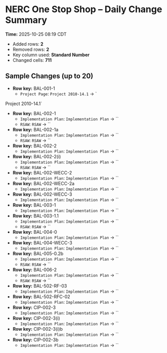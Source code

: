 # NERC One Stop Shop – Daily Change Summary
**Time:** 2025-10-25 08:19 CDT

- Added rows: **2**
- Removed rows: **2**
- Key column used: **Standard Number**
- Changed cells: **711**

## Sample Changes (up to 20)
- **Row key:** BAL-001-1
    - `Project Page`: `Project 2010-14.1` → `

Project 2010-14.1`
- **Row key:** BAL-002-1
    - `Implementation Plan`: `Implementation Plan` → ``
    - `RSAW`: `RSAW` → ``
- **Row key:** BAL-002-1a
    - `Implementation Plan`: `Implementation Plan` → ``
    - `RSAW`: `RSAW` → ``
- **Row key:** BAL-002-2
    - `Implementation Plan`: `Implementation Plan` → ``
- **Row key:** BAL-002-2(i)
    - `Implementation Plan`: `Implementation Plan` → ``
    - `RSAW`: `RSAW` → ``
- **Row key:** BAL-002-WECC-2
    - `Implementation Plan`: `Implementation Plan` → ``
- **Row key:** BAL-002-WECC-2a
    - `Implementation Plan`: `Implementation Plan` → ``
- **Row key:** BAL-002-WECC-3
    - `Implementation Plan`: `Implementation Plan` → ``
- **Row key:** BAL-003-1
    - `Implementation Plan`: `Implementation Plan` → ``
- **Row key:** BAL-003-1.1
    - `Implementation Plan`: `Implementation Plan` → ``
    - `RSAW`: `RSAW` → ``
- **Row key:** BAL-004-0
    - `Implementation Plan`: `Implementation Plan` → ``
- **Row key:** BAL-004-WECC-3
    - `Implementation Plan`: `Implementation Plan` → ``
- **Row key:** BAL-005-0.2b
    - `Implementation Plan`: `Implementation Plan` → ``
    - `RSAW`: `RSAW` → ``
- **Row key:** BAL-006-2
    - `Implementation Plan`: `Implementation Plan` → ``
    - `RSAW`: `RSAW` → ``
- **Row key:** BAL-502-RF-03
    - `Implementation Plan`: `Implementation Plan` → ``
- **Row key:** BAL-502-RFC-02
    - `Implementation Plan`: `Implementation Plan` → ``
- **Row key:** CIP-002-3
    - `Implementation Plan`: `Implementation Plan` → ``
- **Row key:** CIP-002-3(i)
    - `Implementation Plan`: `Implementation Plan` → ``
- **Row key:** CIP-002-3(i)b
    - `Implementation Plan`: `Implementation Plan` → ``
- **Row key:** CIP-002-3b
    - `Implementation Plan`: `Implementation Plan` → ``